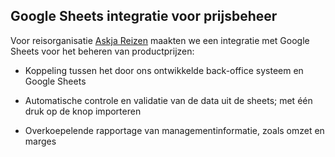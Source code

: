 
## Google Sheets integratie voor prijsbeheer

Voor reisorganisatie [Askja Reizen](/#portfolio-askja) maakten we een integratie met Google Sheets voor het beheren van productprijzen:

+ Koppeling tussen het door ons ontwikkelde back-office systeem en Google Sheets

+ Automatische controle en validatie van de data uit de sheets; met één druk op de knop importeren

+ Overkoepelende rapportage van managementinformatie, zoals omzet en marges
